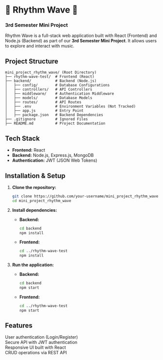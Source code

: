 # 🎵 Rhythm Wave 🎵  
### 3rd Semester Mini Project

Rhythm Wave is a full-stack web application built with React (Frontend) and Node.js (Backend) as part of our **3rd Semester Mini Project**. It allows users to explore and interact with music.

## Project Structure
```
mini_project_rhythm_wave/ (Root Directory)
├── rhythm-wave-test/  # Frontend (React)
├── backend/           # Backend (Node.js)
│   ├── config/        # Database Configurations
│   ├── controllers/   # API Controllers
│   ├── middleware/    # Authentication Middleware
│   ├── models/        # Database Models
│   ├── routes/        # API Routes
│   ├── .env           # Environment Variables (Not Tracked)
│   ├── app.js         # Entry Point
│   ├── package.json   # Backend Dependencies
├── .gitignore         # Ignored Files
├── README.md          # Project Documentation
```

## Tech Stack
- **Frontend:** React
- **Backend:** Node.js, Express.js, MongoDB
- **Authentication:** JWT (JSON Web Tokens)

## Installation & Setup

1. **Clone the repository:**
   ```bash
   git clone https://github.com/your-username/mini_project_rhythm_wave.git
   cd mini_project_rhythm_wave
   ```

2. **Install dependencies:**
   - **Backend:**
     ```bash
     cd backend
     npm install
     ```
   - **Frontend:**
     ```bash
     cd ../rhythm-wave-test
     npm install
     ```

3. **Run the application:**
   - **Backend:**
     ```bash
     cd backend
     npm start
     ```
   - **Frontend:**
     ```bash
     cd ../rhythm-wave-test
     npm start
     ```

## Features
User authentication (Login/Register)  
Secure API with JWT authentication  
Responsive UI built with React  
CRUD operations via REST API  

